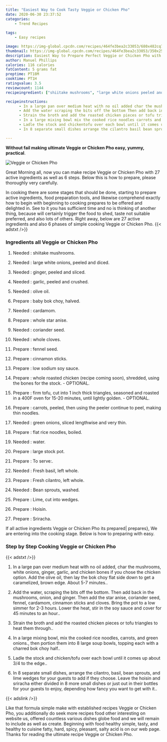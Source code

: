 ```yaml
---
title: "Easiest Way to Cook Tasty Veggie or Chicken Pho"
date: 2020-06-30 23:37:52
categories:
    - Trend Recipes
    
tags:
    - Easy recipes

image: https://img-global.cpcdn.com/recipes/464fe3bea2c33053/680x482cq70/veggie-or-chicken-pho-recipe-main-photo.jpg
thumbnail: https://img-global.cpcdn.com/recipes/464fe3bea2c33053/350x250cq70/veggie-or-chicken-pho-recipe-main-photo.jpg
description: Easiest Way to Prepare Perfect Veggie or Chicken Pho with 27 ingredients and 6 stages of easy cooking.
author: Manuel Phillips
calories: 116 calories
fatContent: 5 grams fat
preptime: PT18M
cooktime: PT1H
ratingvalue: 3.5
reviewcount: 1144
recipeingredient: ["shiitake mushrooms", "large white onions peeled and diced", "ginger peeled and sliced", "garlic peeled and crushed", "olive oil", "baby bok choy halved", "cardamom", "whole star anise", "coriander seed", "whole cloves", "fennel seed", "cinnamon sticks", "low sodium soy sauce", "whole roasted chicken recipe coming soon shredded using the bones for the stock  OPTIONAL", "firm tofu cut into 1 inch thick triangles seasoned and roasted in a 400F oven for 1520 minutes until lightly golden  OPTIONAL", "carrots peeled then using the peeler continue to peel making thin noodles", "green onions sliced lengthwise and very thin", "flat rice noodles boiled", "water", "large stock pot", "To serve", "Fresh basil left whole", "Fresh cilantro left whole", "Bean sprouts washed", "Lime cut into wedges", "Hoisin", "Sriracha"]

recipeinstructions: 
      - In a large pan over medium heat with no oil added char the mushrooms white onions ginger garlic and chicken bones if you chose the chicken option Add the olive oil then lay the bok choy flat side down to get a caramelized brown edge About 57 minutes 
      - Add the water scraping the bits off the bottom Then add back in the mushrooms onion and ginger Then add the star anise coriander seed fennel cardamom cinnamon sticks and cloves Bring the pot to a low simmer for 23 hours Lower the heat stir in the soy sauce and cover for 45 minutes to an hour 
      - Strain the broth and add the roasted chicken pieces or tofu triangles to heat them through 
      - In a large mixing bowl mix the cooked rice noodles carrots and green onions then portion them into 8 large soup bowls topping each with a charred bok choy half 
      - Ladle the stock and chickentofu over each bowl until it comes up about 34 to the edge 
      - In 8 separate small dishes arrange the cilantro basil bean sprouts and lime wedges for your guests to add if they choose Leave the hoisin and sriracha either divided in 8 more small dishes or just out in their bottles for your guests to enjoy depending how fancy you want to get with it

---
```




**Without fail making ultimate Veggie or Chicken Pho easy, yummy, practical**. 


![Veggie or Chicken Pho](https://img-global.cpcdn.com/recipes/464fe3bea2c33053/680x482cq70/veggie-or-chicken-pho-recipe-main-photo.jpg "Veggie or Chicken Pho")




Great Morning all, now you can make recipe Veggie or Chicken Pho with 27 active ingredients as well as 6 steps. Below this is how to prepare, please thoroughly very carefully.

In cooking there are some stages that should be done, starting to prepare active ingredients, food preparation tools, and likewise comprehend exactly how to begin with beginning to cooking prepares to be offered and delighted in. See to it you has sufficient time and no is thinking of another thing, because will certainly trigger the food to shed, taste not suitable preferred, and also lots of others. Right away, below are 27 active ingredients and also 6 phases of simple cooking Veggie or Chicken Pho.
{{< adstxt />}}

### Ingredients all Veggie or Chicken Pho


1. Needed  : shiitake mushrooms.

1. Needed  : large white onions, peeled and diced.

1. Needed  : ginger, peeled and sliced.

1. Needed  : garlic, peeled and crushed.

1. Needed  : olive oil.

1. Prepare  : baby bok choy, halved.

1. Needed  : cardamom.

1. Prepare  : whole star anise.

1. Needed  : coriander seed.

1. Needed  : whole cloves.

1. Prepare  : fennel seed.

1. Prepare  : cinnamon sticks.

1. Prepare  : low sodium soy sauce.

1. Prepare  : whole roasted chicken (recipe coming soon), shredded, using the bones for the stock. - OPTIONAL.

1. Prepare  : firm tofu, cut into 1 inch thick triangles, seasoned and roasted in a 400F oven for 15-20 minutes, until lightly golden. - OPTIONAL.

1. Prepare  : carrots, peeled, then using the peeler continue to peel, making thin noodles.

1. Needed  : green onions, sliced lengthwise and very thin.

1. Prepare  : flat rice noodles, boiled.

1. Needed  : water.

1. Prepare  : large stock pot.

1. Prepare  : To serve:.

1. Needed  : Fresh basil, left whole.

1. Prepare  : Fresh cilantro, left whole.

1. Needed  : Bean sprouts, washed.

1. Prepare  : Lime, cut into wedges.

1. Prepare  : Hoisin.

1. Prepare  : Sriracha.



If all active ingredients Veggie or Chicken Pho its prepared| prepares}, We are entering into the cooking stage. Below is how to preparing with easy.

### Step by Step Cooking Veggie or Chicken Pho

{{< adstxt />}}


1. In a large pan over medium heat with no oil added, char the mushrooms, white onions, ginger, garlic, and chicken bones if you chose the chicken option. Add the olive oil, then lay the bok choy flat side down to get a caramelized, brown edge. About 5-7 minutes..



1. Add the water, scraping the bits off the bottom. Then add back in the mushrooms, onion, and ginger. Then add the star anise, coriander seed, fennel, cardamom, cinnamon sticks and cloves. Bring the pot to a low simmer for 2-3 hours. Lower the heat, stir in the soy sauce and cover for 45 minutes to an hour..



1. Strain the broth and add the roasted chicken pieces or tofu triangles to heat them through..



1. In a large mixing bowl, mix the cooked rice noodles, carrots, and green onions., then portion them into 8 large soup bowls, topping each with a charred bok choy half..



1. Ladle the stock and chicken/tofu over each bowl until it comes up about 3/4 to the edge..



1. In 8 separate small dishes, arrange the cilantro, basil, bean sprouts, and lime wedges for your guests to add if they choose. Leave the hoisin and sriracha either divided in 8 more small dishes or just out in their bottles for your guests to enjoy, depending how fancy you want to get with it..





{{< adslink />}}

Like that formula simple make with established recipes Veggie or Chicken Pho, you additionally do seek more recipes food other interesting on website us, offered countless various dishes globe food and we will remain to include as well as create. Beginning with food healthy simple, tasty, and healthy to cuisine fatty, hard, spicy, pleasant, salty acid is on our web page. Thanks for reading the ultimate recipe Veggie or Chicken Pho.
